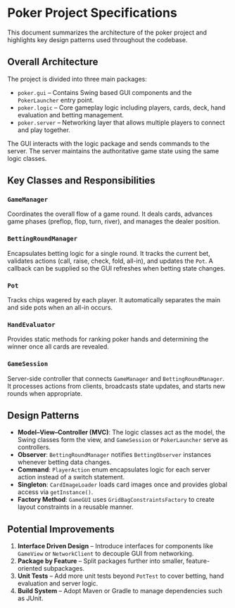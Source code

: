 # Poker Project Specifications

This document summarizes the architecture of the poker project and highlights key design patterns used throughout the codebase.

## Overall Architecture

The project is divided into three main packages:

- `poker.gui` – Contains Swing based GUI components and the `PokerLauncher` entry point.
- `poker.logic` – Core gameplay logic including players, cards, deck, hand evaluation and betting management.
- `poker.server` – Networking layer that allows multiple players to connect and play together.

The GUI interacts with the logic package and sends commands to the server. The server maintains the authoritative game state using the same logic classes.

## Key Classes and Responsibilities

### `GameManager`
Coordinates the overall flow of a game round. It deals cards, advances game phases (preflop, flop, turn, river), and manages the dealer position.

### `BettingRoundManager`
Encapsulates betting logic for a single round. It tracks the current bet, validates actions (call, raise, check, fold, all-in), and updates the `Pot`. A callback can be supplied so the GUI refreshes when betting state changes.

### `Pot`
Tracks chips wagered by each player. It automatically separates the main and side pots when an all-in occurs.

### `HandEvaluator`
Provides static methods for ranking poker hands and determining the winner once all cards are revealed.

### `GameSession`
Server-side controller that connects `GameManager` and `BettingRoundManager`. It processes actions from clients, broadcasts state updates, and starts new rounds when appropriate.

## Design Patterns

- **Model–View–Controller (MVC)**: The logic classes act as the model, the Swing classes form the view, and `GameSession` or `PokerLauncher` serve as controllers.
- **Observer**: `BettingRoundManager` notifies `BettingObserver` instances whenever betting data changes.
- **Command**: `PlayerAction` enum encapsulates logic for each server action instead of a switch statement.
- **Singleton**: `CardImageLoader` loads card images once and provides global access via `getInstance()`.
- **Factory Method**: `GameGUI` uses `GridBagConstraintsFactory` to create layout constraints in a reusable manner.

## Potential Improvements

1. **Interface Driven Design** – Introduce interfaces for components like `GameView` or `NetworkClient` to decouple GUI from networking.
2. **Package by Feature** – Split packages further into smaller, feature-oriented subpackages.
3. **Unit Tests** – Add more unit tests beyond `PotTest` to cover betting, hand evaluation and server logic.
4. **Build System** – Adopt Maven or Gradle to manage dependencies such as JUnit.

